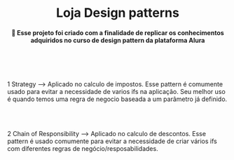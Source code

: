 <h1 align="center"> Loja Design patterns </h1>

<h4 align="center">
🔗 Esse projeto foi criado com a finalidade de replicar os conhecimentos adquiridos no curso de design pattern da plataforma Alura
</h1>

<br>
<br>
<br>

1 Strategy --> Aplicado no calculo de impostos. Esse pattern é comumente usado para evitar a necessidade de varios ifs na aplicação. Seu melhor uso é quando temos uma regra de negocio baseada a um parâmetro já definido.

<br>
<br>

2  Chain of Responsibility --> Aplicado no calculo de descontos. Esse pattern é usado comumente para evitar a necessidade de criar vários ifs com diferentes regras de negócio/resposabilidades. 


